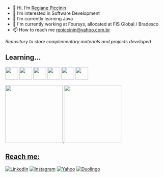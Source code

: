 - 👋 Hi, I’m [Regiane Piccinin](https://linkedin.com/in/repiccinin/)
- 👀 I’m interested in Software Development
- :book: I’m currently learning Java
- :briefcase: I'm currently working at Foursys, allocated at FIS Global / Bradesco
- 📫 How to reach me repiccinin@yahoo.com.br


*Repository to store complementary materials and projects developed*

## Learning...

<img loading="lazy" src="https://cdn.jsdelivr.net/gh/devicons/devicon/icons/git/git-original.svg" width="40" height="40"/> <img loading="lazy" src="https://cdn.jsdelivr.net/gh/devicons/devicon@latest/icons/javascript/javascript-original.svg" width="40" height="40"/> <img loading="lazy" src="https://cdn.jsdelivr.net/gh/devicons/devicon@latest/icons/css3/css3-original.svg" width="40" height="40"/> <img loading="lazy" src="https://cdn.jsdelivr.net/gh/devicons/devicon@latest/icons/html5/html5-original.svg" width="40" height="40"/> <img loading="lazy" src="https://cdn.jsdelivr.net/gh/devicons/devicon@latest/icons/java/java-original-wordmark.svg" width="40" height="40"/> <img loading="lazy" src="https://cdn.jsdelivr.net/gh/devicons/devicon@latest/icons/wordpress/wordpress-plain.svg" width="40" height="40"/>
          
          
<div>
<a href="https://github.com/repiccinin">
<img loading="lazy" height="180em" src="https://github-readme-stats.vercel.app/api/top-langs/?username=repiccinin&layout=compact&langs_count=7&theme=dracula"/>
<img loading="lazy" height="180em" src="https://github-readme-stats.vercel.app/api?username=repiccinin&show_icons=true&theme=dracula&include_all_commits=true&count_private=true"/>
</div>    


## Reach me:
[![LinkedIn](https://img.shields.io/badge/LinkedIn-0077B5?style=for-the-badge&logo=linkedin&logoColor=white)](https://www.linkedin.com/in/repiccinin/)
[![Instagram](https://img.shields.io/badge/Instagram-E4405F?style=for-the-badge&logo=instagram&logoColor=white)](https://www.instagram.com/repiccinin/) 
[![Yahoo](https://img.shields.io/badge/-repiccinin@yahoo.com.br-993399?style=for-the-badge&logo=yahoo&logoColor=white&link=mailto:repiccinin@yahoo.com.br)](mailto:repiccinin@yahoo.com.br)
[![Duolingo](https://img.shields.io/badge/Duolingo-58CC02?style=for-the-badge&logo=Duolingo&logoColor=white)](https://www.duolingo.com/profile/repiccinin)
 

<!---
repiccinin/repiccinin is a ✨ special ✨ repository because its `README.md` (this file) appears on your GitHub profile.
You can click the Preview link to take a look at your changes.
--->
